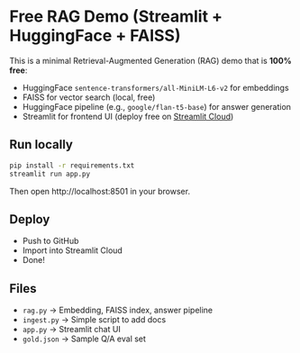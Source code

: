 # Free RAG Demo (Streamlit + HuggingFace + FAISS)

This is a minimal Retrieval-Augmented Generation (RAG) demo that is **100% free**:
- HuggingFace `sentence-transformers/all-MiniLM-L6-v2` for embeddings
- FAISS for vector search (local, free)
- HuggingFace pipeline (e.g., `google/flan-t5-base`) for answer generation
- Streamlit for frontend UI (deploy free on [Streamlit Cloud](https://streamlit.io/cloud))

## Run locally
```bash
pip install -r requirements.txt
streamlit run app.py
```

Then open http://localhost:8501 in your browser.

## Deploy
- Push to GitHub
- Import into Streamlit Cloud
- Done!

## Files
- `rag.py` → Embedding, FAISS index, answer pipeline
- `ingest.py` → Simple script to add docs
- `app.py` → Streamlit chat UI
- `gold.json` → Sample Q/A eval set
